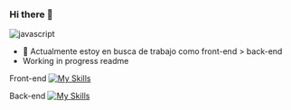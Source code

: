### Hi there 👋

![javascript](https://user-images.githubusercontent.com/99658965/203847048-4f3e21cb-2326-4a43-82e0-64ee41b7b13f.gif)

- 🔭 Actualmente estoy en busca de trabajo como front-end > back-end
- Working in progress readme

Front-end
[![My Skills](https://skillicons.dev/icons?i=nextjs,react,redux,mysql,mongodb,javascript,java,spring,tailwind,ts,materialui,git,vercel,postman,aws,&perline=4)](https://skillicons.dev)

Back-end
[![My Skills](https://skillicons.dev/icons?i=nextjs,react,redux,mysql,mongodb,javascript,java,spring,tailwind,ts,materialui,git,vercel,postman,aws,&perline=4)](https://skillicons.dev)

<!--
**Mauffin/Mauffin** is a ✨ _special_ ✨ repository because its `README.md` (this file) appears on your GitHub profile.

Here are some ideas to get you started:

- 🔭 I’m currently working on ...
- 🌱 I’m currently learning ...
- 👯 I’m looking to collaborate on ...
- 🤔 I’m looking for help with ...
- 💬 Ask me about ...
- 📫 How to reach me: ...
- 😄 Pronouns: ...
- ⚡ Fun fact: ...
-->
